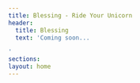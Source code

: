 ```yaml
---
title: Blessing - Ride Your Unicorn
header:
  title: Blessing
  text: 'Coming soon...

'
sections:
layout: home
---
```


